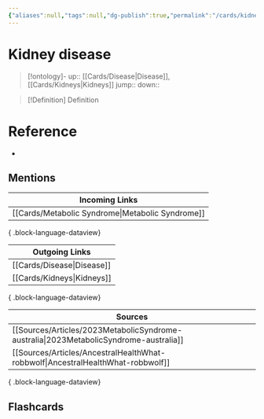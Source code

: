 ```yaml
---
{"aliases":null,"tags":null,"dg-publish":true,"permalink":"/cards/kidney-disease/","dgPassFrontmatter":true}
---
```


# Kidney disease

> [!ontology]-
> up:: [[Cards/Disease\|Disease]], [[Cards/Kidneys\|Kidneys]]
> jump:: 
> down:: 

> [!Definition] Definition
> 

# Reference
- 

## Mentions

| Incoming Links                                      |
| --------------------------------------------------- |
| [[Cards/Metabolic Syndrome\|Metabolic Syndrome]] |

{ .block-language-dataview}

| Outgoing Links                |
| ----------------------------- |
| [[Cards/Disease\|Disease]] |
| [[Cards/Kidneys\|Kidneys]] |

{ .block-language-dataview}

| Sources                                                                                  |
| ---------------------------------------------------------------------------------------- |
| [[Sources/Articles/2023MetabolicSyndrome-australia\|2023MetabolicSyndrome-australia]] |
| [[Sources/Articles/AncestralHealthWhat-robbwolf\|AncestralHealthWhat-robbwolf]]       |

{ .block-language-dataview}

## Flashcards 
